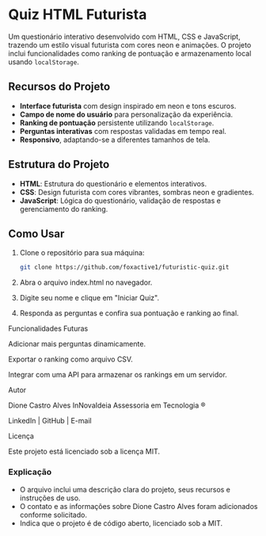# Quiz HTML Futurista

Um questionário interativo desenvolvido com HTML, CSS e JavaScript, trazendo um estilo visual futurista com cores neon e animações. O projeto inclui funcionalidades como ranking de pontuação e armazenamento local usando `localStorage`.

## Recursos do Projeto
- **Interface futurista** com design inspirado em neon e tons escuros.
- **Campo de nome do usuário** para personalização da experiência.
- **Ranking de pontuação** persistente utilizando `localStorage`.
- **Perguntas interativas** com respostas validadas em tempo real.
- **Responsivo**, adaptando-se a diferentes tamanhos de tela.

## Estrutura do Projeto
- **HTML**: Estrutura do questionário e elementos interativos.
- **CSS**: Design futurista com cores vibrantes, sombras neon e gradientes.
- **JavaScript**: Lógica do questionário, validação de respostas e gerenciamento do ranking.

## Como Usar
1. Clone o repositório para sua máquina:
   ```bash
   git clone https://github.com/foxactive1/futuristic-quiz.git

2. Abra o arquivo index.html no navegador.


3. Digite seu nome e clique em "Iniciar Quiz".


4. Responda as perguntas e confira sua pontuação e ranking ao final.



Funcionalidades Futuras

Adicionar mais perguntas dinamicamente.

Exportar o ranking como arquivo CSV.

Integrar com uma API para armazenar os rankings em um servidor.


Autor

Dione Castro Alves
InNovaIdeia Assessoria em Tecnologia ®

LinkedIn | GitHub | E-mail

Licença

Este projeto está licenciado sob a licença MIT.

### Explicação
- O arquivo inclui uma descrição clara do projeto, seus recursos e instruções de uso.
- O contato e as informações sobre Dione Castro Alves foram adicionados conforme solicitado.
- Indica que o projeto é de código aberto, licenciado sob a MIT.

